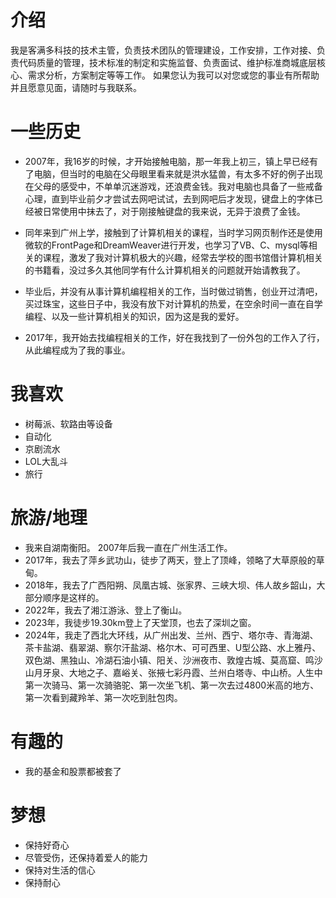 # 介绍

我是客满多科技的技术主管，负责技术团队的管理建设，工作安排，工作对接、负责代码质量的管理，技术标准的制定和实施监督、负责面试、维护标准商城底层核心、需求分析，方案制定等等工作。 如果您认为我可以对您或您的事业有所帮助并且愿意见面，请随时与我联系。

# 一些历史

- 2007年，我16岁的时候，才开始接触电脑，那一年我上初三，镇上早已经有了电脑，但当时的电脑在父母眼里看来就是洪水猛兽，有太多不好的例子出现在父母的感受中，不单单沉迷游戏，还浪费金钱。我对电脑也具备了一些戒备心理，直到毕业前夕才尝试去网吧试试，去到网吧后才发现，键盘上的字体已经被日常使用中抹去了，对于刚接触键盘的我来说，无异于浪费了金钱。

- 同年来到广州上学，接触到了计算机相关的课程，当时学习网页制作还是使用微软的FrontPage和DreamWeaver进行开发，也学习了VB、C、mysql等相关的课程，激发了我对计算机极大的兴趣，经常去学校的图书馆借计算机相关的书籍看，没过多久其他同学有什么计算机相关的问题就开始请教我了。

- 毕业后，并没有从事计算机编程相关的工作，当时做过销售，创业开过清吧，买过珠宝，这些日子中，我没有放下对计算机的热爱，在空余时间一直在自学编程、以及一些计算机相关的知识，因为这是我的爱好。

- 2017年，我开始去找编程相关的工作，好在我找到了一份外包的工作入了行，从此编程成为了我的事业。

# 我喜欢

- 树莓派、软路由等设备
- 自动化
- 京剧流水
- LOL大乱斗
- 旅行

# 旅游/地理

- 我来自湖南衡阳。 2007年后我一直在广州生活工作。
- 2017年，我去了萍乡武功山，徒步了两天，登上了顶峰，领略了大草原般的草甸。
- 2018年，我去了广西阳朔、凤凰古城、张家界、三峡大坝、伟人故乡韶山，大部分顺序是这样的。
- 2022年，我去了湘江游泳、登上了衡山。
- 2023年，我徒步19.30km登上了天堂顶，也去了深圳之窗。
- 2024年，我走了西北大环线，从广州出发、兰州、西宁、塔尔寺、青海湖、茶卡盐湖、翡翠湖、察尔汗盐湖、格尔木、可可西里、U型公路、水上雅丹、双色湖、黑独山、冷湖石油小镇、阳关、沙洲夜市、敦煌古城、莫高窟、鸣沙山月牙泉、大地之子、嘉峪关、张掖七彩丹霞、兰州白塔寺、中山桥。人生中第一次骑马、第一次骑骆驼、第一次坐飞机、第一次去过4800米高的地方、第一次看到藏羚羊、第一次吃到肚包肉。

# 有趣的

- 我的基金和股票都被套了

# 梦想

- 保持好奇心
- 尽管受伤，还保持着爱人的能力
- 保持对生活的信心
- 保持耐心

